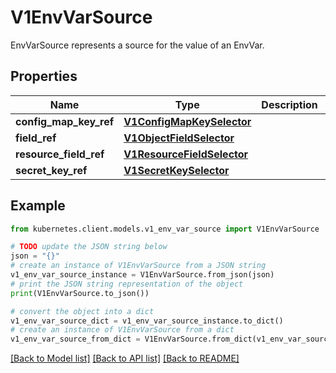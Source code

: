 # V1EnvVarSource

EnvVarSource represents a source for the value of an EnvVar.

## Properties

Name | Type | Description | Notes
------------ | ------------- | ------------- | -------------
**config_map_key_ref** | [**V1ConfigMapKeySelector**](V1ConfigMapKeySelector.md) |  | [optional] 
**field_ref** | [**V1ObjectFieldSelector**](V1ObjectFieldSelector.md) |  | [optional] 
**resource_field_ref** | [**V1ResourceFieldSelector**](V1ResourceFieldSelector.md) |  | [optional] 
**secret_key_ref** | [**V1SecretKeySelector**](V1SecretKeySelector.md) |  | [optional] 

## Example

```python
from kubernetes.client.models.v1_env_var_source import V1EnvVarSource

# TODO update the JSON string below
json = "{}"
# create an instance of V1EnvVarSource from a JSON string
v1_env_var_source_instance = V1EnvVarSource.from_json(json)
# print the JSON string representation of the object
print(V1EnvVarSource.to_json())

# convert the object into a dict
v1_env_var_source_dict = v1_env_var_source_instance.to_dict()
# create an instance of V1EnvVarSource from a dict
v1_env_var_source_from_dict = V1EnvVarSource.from_dict(v1_env_var_source_dict)
```
[[Back to Model list]](../README.md#documentation-for-models) [[Back to API list]](../README.md#documentation-for-api-endpoints) [[Back to README]](../README.md)


